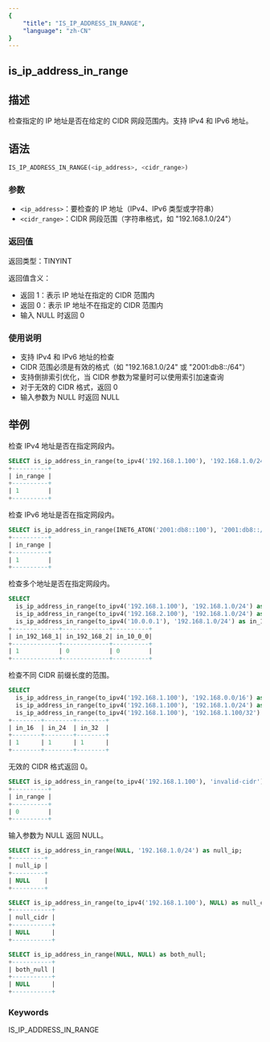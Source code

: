 ```yaml
---
{
    "title": "IS_IP_ADDRESS_IN_RANGE",
    "language": "zh-CN"
}
---
```


## is_ip_address_in_range

## 描述
检查指定的 IP 地址是否在给定的 CIDR 网段范围内。支持 IPv4 和 IPv6 地址。

## 语法
```sql
IS_IP_ADDRESS_IN_RANGE(<ip_address>, <cidr_range>)
```

### 参数
- `<ip_address>`：要检查的 IP 地址（IPv4、IPv6 类型或字符串）
- `<cidr_range>`：CIDR 网段范围（字符串格式，如 "192.168.1.0/24"）

### 返回值
返回类型：TINYINT

返回值含义：
- 返回 1：表示 IP 地址在指定的 CIDR 范围内
- 返回 0：表示 IP 地址不在指定的 CIDR 范围内
- 输入 NULL 时返回 0

### 使用说明
- 支持 IPv4 和 IPv6 地址的检查
- CIDR 范围必须是有效的格式（如 "192.168.1.0/24" 或 "2001:db8::/64"）
- 支持倒排索引优化，当 CIDR 参数为常量时可以使用索引加速查询
- 对于无效的 CIDR 格式，返回 0
- 输入参数为 NULL 时返回 NULL

## 举例

检查 IPv4 地址是否在指定网段内。
```sql
SELECT is_ip_address_in_range(to_ipv4('192.168.1.100'), '192.168.1.0/24') as in_range;
+----------+
| in_range |
+----------+
| 1        |
+----------+
```

检查 IPv6 地址是否在指定网段内。
```sql
SELECT is_ip_address_in_range(INET6_ATON('2001:db8::100'), '2001:db8::/64') as in_range;
+----------+
| in_range |
+----------+
| 1        |
+----------+
```

检查多个地址是否在指定网段内。
```sql
SELECT 
  is_ip_address_in_range(to_ipv4('192.168.1.100'), '192.168.1.0/24') as in_192_168_1,
  is_ip_address_in_range(to_ipv4('192.168.2.100'), '192.168.1.0/24') as in_192_168_2,
  is_ip_address_in_range(to_ipv4('10.0.0.1'), '192.168.1.0/24') as in_10_0_0;
+-------------+-------------+----------+
| in_192_168_1| in_192_168_2| in_10_0_0|
+-------------+-------------+----------+
| 1           | 0           | 0        |
+-------------+-------------+----------+
```

检查不同 CIDR 前缀长度的范围。
```sql
SELECT 
  is_ip_address_in_range(to_ipv4('192.168.1.100'), '192.168.0.0/16') as in_16,
  is_ip_address_in_range(to_ipv4('192.168.1.100'), '192.168.1.0/24') as in_24,
  is_ip_address_in_range(to_ipv4('192.168.1.100'), '192.168.1.100/32') as in_32;
+--------+--------+--------+
| in_16  | in_24  | in_32  |
+--------+--------+--------+
| 1      | 1      | 1      |
+--------+--------+--------+
```

无效的 CIDR 格式返回 0。
```sql
SELECT is_ip_address_in_range(to_ipv4('192.168.1.100'), 'invalid-cidr') as in_range;
+----------+
| in_range |
+----------+
| 0        |
+----------+
```

输入参数为 NULL 返回 NULL。
```sql
SELECT is_ip_address_in_range(NULL, '192.168.1.0/24') as null_ip;
+---------+
| null_ip |
+---------+
| NULL    |
+---------+

SELECT is_ip_address_in_range(to_ipv4('192.168.1.100'), NULL) as null_cidr;
+-----------+
| null_cidr |
+-----------+
| NULL      |
+-----------+

SELECT is_ip_address_in_range(NULL, NULL) as both_null;
+-----------+
| both_null |
+-----------+
| NULL      |
+-----------+
```

### Keywords

IS_IP_ADDRESS_IN_RANGE

